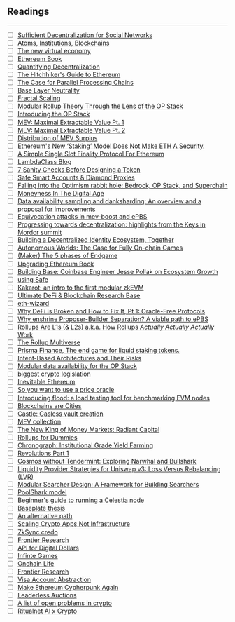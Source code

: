 ## Readings
---
- [ ] [Sufficient Decentralization for Social Networks](https://t.co/PXbl5cSyhS)
- [ ] [Atoms, Institutions, Blockchains](https://stark.mirror.xyz/n2UpRqwdf7yjuiPKVICPpGoUNeDhlWxGqjulrlpyYi0)
- [ ] [The new virtual economy](https://atelier.net/virtual-economy/)
- [ ] [Ethereum Book](https://github.com/smartcontracts/ethereum-book)
- [ ] [Quantifying Decentralization](https://t.co/ExNllOAFXr)
- [ ] [The Hitchhiker's Guide to Ethereum](https://t.co/qwR2iRltwp)
- [ ] [The Case for Parallel Processing Chains](https://t.co/imEfHvRUXh)
- [ ] [Base Layer Neutrality](https://t.co/rjmksgTuZb)
- [ ] [Fractal Scaling](https://t.co/05pVbTJ3B0)
- [ ] [Modular Rollup Theory Through the Lens of the OP Stack](https://www.youtube.com/watch?v=jnVjhp41pcc)
- [ ] [Introducing the OP Stack](https://t.co/RjPnZuQRDa)
- [ ] [MEV: Maximal Extractable Value Pt. 1](https://t.co/aUc3CMdX8C)
- [ ] [MEV: Maximal Extractable Value Pt. 2](https://t.co/Zay2HHcvsV)
- [ ] [Distribution of MEV Surplus](https://t.co/kJSav7QxxX)
- [ ] [Ethereum's New ‘Staking’ Model Does Not Make ETH A Security.](https://t.co/G2YLL3IPyo)
- [ ] [A Simple Single Slot Finality Protocol For Ethereum](https://t.co/xwx4kvhyTn)
- [ ] [LambdaClass Blog](https://blog.lambdaclass.com/)
- [ ] [7 Sanity Checks Before Designing a Token](https://t.co/aaAyTS5w67)
- [ ] [Safe Smart Accounts & Diamond Proxies](https://t.co/Y4XXEB7Xi1)
- [ ] [Falling into the Optimism rabbit hole: Bedrock, OP Stack, and Superchain](https://t.co/26RXAY005M)
- [ ] [Moneyness In The Digital Age](https://t.co/oatRB2PFr3)
- [ ] [Data availability sampling and danksharding: An overview and a proposal for improvements](https://t.co/oljWfuSU0G)
- [ ] [Equivocation attacks in mev-boost and ePBS](https://t.co/2dDIUbXLi9)
- [ ] [Progressing towards decentralization: highlights from the Keys in Mordor summit](https://t.co/tKED2BqT9m)
- [ ] [Building a Decentralized Identity Ecosystem, Together](https://t.co/rj6jS3D3v6)
- [ ] [Autonomous Worlds: The Case for Fully On-chain Games](https://mirror.xyz/1kx.eth/v6HaPiqRvtC_qIeDnyhiC8ICjwtBdLiNhZh4vbqsW-s)
- [ ] [(Maker) The 5 phases of Endgame](https://t.co/enFDPag2eL)
- [ ] [Upgrading Ethereum Book](https://t.co/qMpvD5Fr87)
- [ ] [Building Base: Coinbase Engineer Jesse Pollak on Ecosystem Growth](https://t.co/4ec1qKFROe)
- [ ] [using Safe](https://twitter.com/safe/status/1659219138542444545?s=20)
- [ ] [Kakarot: an intro to the first modular zkEVM](https://t.co/kFvymg4V8j)
- [ ] [Ultimate DeFi & Blockchain Research Base](https://t.co/RUus6DPcQm)
- [ ] [eth-wizard](https://t.co/LeTVuooWXL)
- [ ] [Why DeFi is Broken and How to Fix It, Pt 1: Oracle-Free Protocols](https://www.nascent.xyz/idea/why-defi-is-broken-and-how-to-fix-it-pt-1-oracle-free-protocols)
- [ ] [Why enshrine Proposer-Builder Separation? A viable path to ePBS](https://twitter.com/mikeneuder/status/1661714078971342848?s=20)
- [ ] [Rollups Are L1s (& L2s) a.k.a. How Rollups *Actually Actually Actually* Work](https://dba.mirror.xyz/LYUb_Y2huJhNUw_z8ltqui2d6KY8Fc3t_cnSE9rDL_o)
- [ ] [The Rollup Multiverse](https://t.co/IODtQCHQDu)
- [ ] [Prisma Finance, The end game for liquid staking tokens.](https://t.co/zhAhX5oVes)
- [ ] [Intent-Based Architectures and Their Risks](https://t.co/dIjCrnChtr)
- [ ] [Modular data availability for the OP Stack](https://t.co/mDJoWy4WMe)
- [ ] [biggest crypto legislation](https://twitter.com/JBSDC/status/1664791786038935552?s=20)
- [ ] [Inevitable Ethereum](https://t.co/DUG1Q1JdbN)
- [ ] [So you want to use a price oracle](https://t.co/9wRjrAIVo8)
- [ ] [Introducing flood: a load testing tool for benchmarking EVM nodes](https://t.co/YSHArAguG2)
- [ ] [Blockchains are Cities](https://t.co/a8282BN15C)
- [ ] [Castle: Gasless vault creation](https://twitter.com/CastleLinkHQ/status/1666456559721889794?s=20)
- [ ] [MEV collection](https://t.co/aJkfoqocIb)
- [ ] [The New King of Money Markets: Radiant Capital](https://twitter.com/Rewkang/status/1666495970748825603?s=20)
- [ ] [Rollups for Dummies](https://t.co/NiI1xvInDT)
- [ ] [Chronograph: Institutional Grade Yield Farming](https://dialectic.ch/editorial/chronograph-overview)
- [ ] [Revolutions Part 1](https://harambe.substack.com/p/revolutions-part-i)
- [ ] [Cosmos without Tendermint: Exploring Narwhal and Bullshark](https://www.paradigm.xyz/2022/07/experiment-narwhal-bullshark-cosmos-stack)
- [ ] [Liquidity Provider Strategies for Uniswap v3: Loss Versus Rebalancing (LVR)](https://t.co/i9agXTxuUJ)
- [ ] [Modular Searcher Design: A Framework for Building Searchers](https://t.co/VIi8sDKou9)
- [ ] [PoolShark model](https://twitter.com/PoolsharkLabs/status/1669010608489119744?s=20)
- [ ] [Beginner's guide to running a Celestia node](https://twitter.com/CelestiaOrg/status/1667177263245164544)
- [ ] [Baseplate thesis](https://t.co/AZTBjquKqp)
- [ ] [An alternative path](https://t.co/Km829HZrxk)
- [ ] [Scaling Crypto Apps Not Infrastructure](https://t.co/HU9OoWdbMb)
- [ ] [ZkSync credo](https://t.co/BdEH5pecC6)
- [ ] [Frontier Research](https://frontier.tech/)
- [ ] [API for Digital Dollars](https://www.bridge.xyz/#oi)
- [ ] [Infinte Games](https://frontier.tech/infinite-games)
- [ ] [Onchain Life](https://world.mirror.xyz/X5FPDwUjCXhQVRqaGiyH-MXyQG5SU4D-pt7c6aW0un0)
- [ ] [Frontier Research](https://www.youtube.com/channel/UC_V4HfBeXEi98kJQpMgUPoQ)
- [ ] [Visa Account Abstraction](https://usa.visa.com/solutions/crypto/rethink-digital-transactions-with-account-abstraction.html)
- [ ] [Make Ethereum Cypherpunk Again](https://vitalik.eth.limo/general/2023/12/28/cypherpunk.html)
- [ ] [Leaderless Auctions](https://www.paradigm.xyz/2024/02/leaderless-auctions)
- [ ] [A list of open problems in crypto](https://crypto.mirror.xyz/hl284jc3A2MI_QeTE39nRsTPihOigNuLKIWjiU2pFzw)
- [ ] [Ritualnet AI x Crypto](https://ritual.net/)